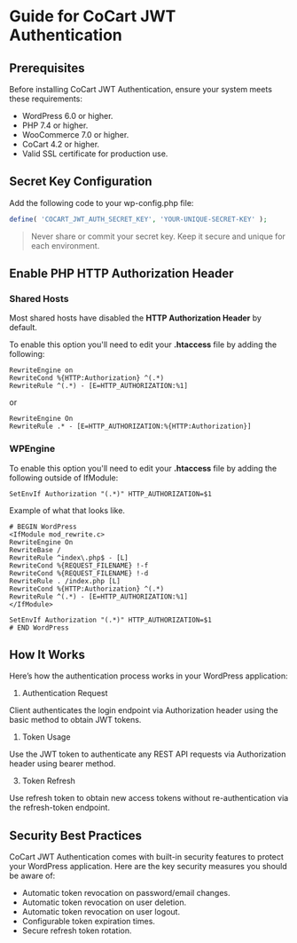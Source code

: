 # Guide for CoCart JWT Authentication

## Prerequisites

Before installing CoCart JWT Authentication, ensure your system meets these requirements:

- WordPress 6.0 or higher.
- PHP 7.4 or higher.
- WooCommerce 7.0 or higher.
- CoCart 4.2 or higher.
- Valid SSL certificate for production use.

## Secret Key Configuration

Add the following code to your wp-config.php file:

```php
define( 'COCART_JWT_AUTH_SECRET_KEY', 'YOUR-UNIQUE-SECRET-KEY' );
```

> Never share or commit your secret key. Keep it secure and unique for each environment.

## Enable PHP HTTP Authorization Header

### Shared Hosts

Most shared hosts have disabled the **HTTP Authorization Header** by default.

To enable this option you'll need to edit your **.htaccess** file by adding the following:

```
RewriteEngine on
RewriteCond %{HTTP:Authorization} ^(.*)
RewriteRule ^(.*) - [E=HTTP_AUTHORIZATION:%1]
```

or

```
RewriteEngine On
RewriteRule .* - [E=HTTP_AUTHORIZATION:%{HTTP:Authorization}]
```

### WPEngine

To enable this option you'll need to edit your **.htaccess** file by adding the following outside of IfModule:

```
SetEnvIf Authorization "(.*)" HTTP_AUTHORIZATION=$1
```

Example of what that looks like.

```
# BEGIN WordPress
<IfModule mod_rewrite.c>
RewriteEngine On
RewriteBase /
RewriteRule ^index\.php$ - [L]
RewriteCond %{REQUEST_FILENAME} !-f
RewriteCond %{REQUEST_FILENAME} !-d
RewriteRule . /index.php [L]
RewriteCond %{HTTP:Authorization} ^(.*)
RewriteRule ^(.*) - [E=HTTP_AUTHORIZATION:%1]
</IfModule>

SetEnvIf Authorization "(.*)" HTTP_AUTHORIZATION=$1
# END WordPress
```

## How It Works

Here’s how the authentication process works in your WordPress application:

1. Authentication Request

Client authenticates the login endpoint via Authorization header using the basic method to obtain JWT tokens.

1. Token Usage

Use the JWT token to authenticate any REST API requests via Authorization header using bearer method.

3. Token Refresh

Use refresh token to obtain new access tokens without re-authentication via the refresh-token endpoint.

## Security Best Practices

CoCart JWT Authentication comes with built-in security features to protect your WordPress application. Here are the key security measures you should be aware of:

* Automatic token revocation on password/email changes.
* Automatic token revocation on user deletion.
* Automatic token revocation on user logout.
* Configurable token expiration times.
* Secure refresh token rotation.
